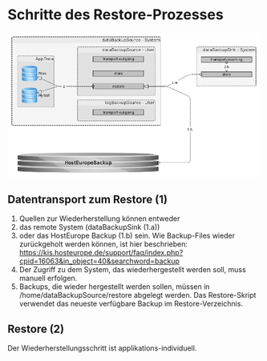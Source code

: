 # Schritte des Restore-Prozesses 

![the restore process][restore process]

[restore process]: restore_phases.png "the restore process"

## Datentransport zum Restore (1)
1. Quellen zur Wiederherstellung können entweder 
  1. das remote System (dataBackupSink (1.a))
  2. oder das HostEurope Backup (1.b) sein. Wie Backup-Files wieder zurückgeholt werden können, ist hier beschrieben: https://kis.hosteurope.de/support/faq/index.php?cpid=16063&in_object=40&searchword=backup
2. Der Zugriff zu dem System, das wiederhergestellt werden soll, muss manuell erfolgen.
3. Backups, die wieder hergestellt werden sollen, müssen in /home/dataBackupSource/restore abgelegt werden. Das Restore-Skript verwendet das neueste verfügbare Backup im Restore-Verzeichnis.

## Restore (2)
Der Wiederherstellungsschritt ist applikations-individuell.